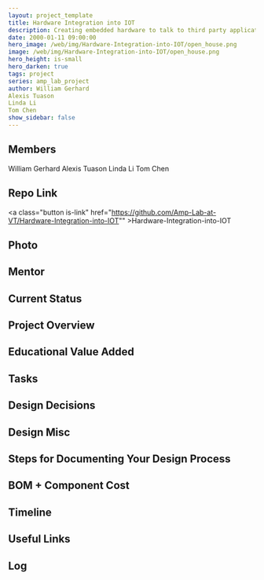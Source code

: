 ```yaml
---
layout: project_template
title: Hardware Integration into IOT
description: Creating embedded hardware to talk to third party applications through web requests for the purpose of IOT (Internet of things) exploration. Later portions of the project will expand upon this idea to use more complex hardware and software to do more.
date: 2000-01-11 09:00:00
hero_image: /web/img/Hardware-Integration-into-IOT/open_house.png
image: /web/img/Hardware-Integration-into-IOT/open_house.png
hero_height: is-small
hero_darken: true
tags: project
series: amp_lab_project
author: William Gerhard
Alexis Tuason
Linda Li
Tom Chen
show_sidebar: false
---
```




## Members
William Gerhard
Alexis Tuason
Linda Li
Tom Chen

## Repo Link
<a class="button is-link" href="https://github.com/Amp-Lab-at-VT/Hardware-Integration-into-IOT"" >Hardware-Integration-into-IOT</a>

## Photo

## Mentor

## Current Status

## Project Overview


## Educational Value Added


## Tasks

## Design Decisions

## Design Misc

## Steps for Documenting Your Design Process

## BOM + Component Cost

## Timeline

## Useful Links

## Log
            